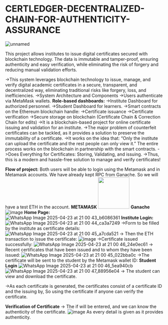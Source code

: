 # CERTLEDGER-DECENTRALIZED-CHAIN-FOR-AUTHENTICITY-ASSURANCE
![unnamed](https://github.com/user-attachments/assets/ede814f5-408a-40cf-b26a-9d291dc70787)

This project allows institutes to issue digital certificates secured with blockchain technology. The data is immutable and tamper-proof, ensuring authenticity and easy verification, while eliminating the risk of forgery and reducing manual validation efforts.

->This system leverages blockchain technology to issue, manage, and verify digital academic certificates in a secure, transparent, and decentralized way, eliminating traditional risks like forgery, loss, and inefficiencies.
->System Architecture and Components
->Users authenticate via MetaMask wallets.
**Role-based dashboards:**
->Institute Dashboard for authorized personnel.
->Student Dashboard for learners.
->Smart contracts on the Ethereum blockchain handle:
->Certificate issuance
->Certificate verification
->Secure storage on blockchain (Certificate Chain & Correction Chain for edits)
->It is a blockchain-based project for online certificate issuing and validation for an institute.
->The major problem of counterfeit certificates can be tackled, as it provides a solution to preserve the immutability of a certificate.
->It works on the idea that: “Only the institute can upload the certificate and the rest people can only view it.” The entire process works on the blockchain in partnership with the smart contracts.
->Does Everything for Certificates: Storing, Validating, and issuing.
->Thus, this is a modern and hassle-free solution to manage and verify certificates!

**Flow of project:**
Both users will be able to login using the Metamask and in Metamask accounts. We have already kept RPC from Ganache. So we will have a test ETH in the account.
**METAMASK**
<img src="https://github.com/user-attachments/assets/803daaff-2232-4e81-bd89-a2f54c40af37" width="100"/>
**Ganache**
![image](https://github.com/user-attachments/assets/2b49ac40-aa42-4564-88c2-c7490a1c1711)
**Home Page:**
![WhatsApp Image 2025-04-23 at 21 00 43_b6086361](https://github.com/user-attachments/assets/7f442d74-75f8-4d9d-b344-e95812daf17d)
**Institute Login:**
![WhatsApp Image 2025-04-23 at 21 00 44_ca3a7249](https://github.com/user-attachments/assets/305e9519-7a82-413a-ad2b-f96ba36f2218)
->Form to be filled by the institute as certificate details:
![WhatsApp Image 2025-04-23 at 21 00 45_a7cda521](https://github.com/user-attachments/assets/5b913df9-5631-4512-aec3-659e3a0b55d2)
-> Then the ETH transaction to issue the certificate:
![image](https://github.com/user-attachments/assets/1dc1b68a-6c7d-48dc-905e-4295a1349ebf)
->Certificate issued successfully:
![WhatsApp Image 2025-04-23 at 21 00 46_24e0ec61](https://github.com/user-attachments/assets/c65b23b5-1e23-43ce-b386-0a9a60bf99ae)
-> Recent certificates that have been issued and to whom they have been issued:
![WhatsApp Image 2025-04-23 at 21 00 45_022bba0c](https://github.com/user-attachments/assets/929eb2b9-4337-4177-8ea2-4c5d15927569)
->The certificate will be sent to the student by the Metamask wallet ID:
**Student Login**
![WhatsApp Image 2025-04-23 at 21 00 46_5ea940cb](https://github.com/user-attachments/assets/d8609fb4-ca1b-4a10-9cee-b194fe028997)
![WhatsApp Image 2025-04-23 at 21 00 47_88956e04](https://github.com/user-attachments/assets/1c58085b-fca0-4692-8e3f-921001950ace)
-> The student can view and download the certificate.

->As each certificate is generated, the certificates consist of a certificate ID and the issuing by, So using the certificate if anyone can verify the certificate.

**Verification of Certificate**
-> The if will be entered, and we can know the authenticity of the certificate.
![image](https://github.com/user-attachments/assets/f1e637d8-a75e-4b5c-be91-22f4431aa166)
As every detail is given as it provides authenticity.













